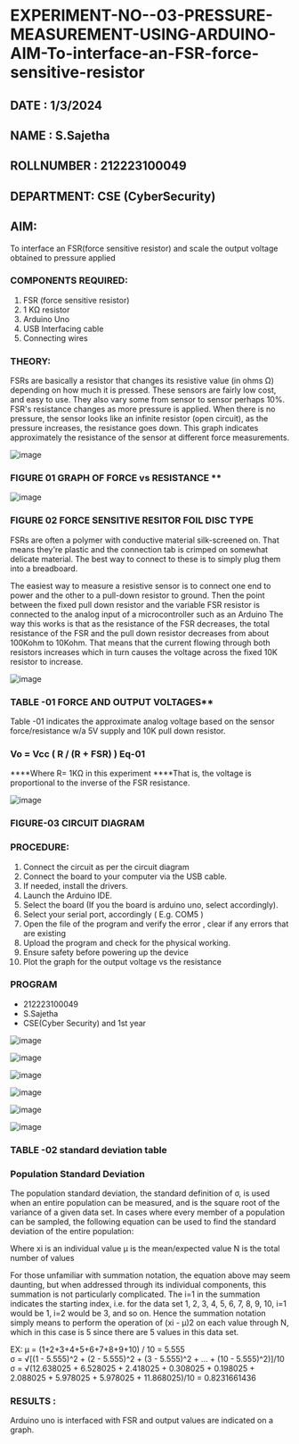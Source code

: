 # EXPERIMENT-NO--03-PRESSURE-MEASUREMENT-USING-ARDUINO-AIM-To-interface-an-FSR-force-sensitive-resistor

## DATE : 1/3/2024
## NAME : S.Sajetha
## ROLLNUMBER : 212223100049
## DEPARTMENT: CSE (CyberSecurity)

## AIM: 
To interface an FSR(force sensitive resistor) and scale the output voltage obtained to pressure applied 
 
### COMPONENTS REQUIRED:
1.	FSR  (force sensitive resistor)
2.	1 KΩ resistor 
3.	Arduino Uno 
4.	USB Interfacing cable 
5.	Connecting wires 


### THEORY: 
FSRs are basically a resistor that changes its resistive value (in ohms Ω) depending on how much it is pressed. These sensors are fairly low cost, and easy to use. They also vary some from sensor to sensor perhaps 10%. FSR's resistance changes as more pressure is applied. When there is no pressure, the sensor looks like an infinite resistor (open circuit), as the pressure increases, the resistance goes down. This graph indicates approximately the resistance of the sensor at different force measurements.
 

![image](https://user-images.githubusercontent.com/36288975/163532939-d6888ae1-4068-4d83-86a7-fc4c32d5179e.png)

### FIGURE 01 GRAPH OF FORCE vs RESISTANCE **




![image](https://user-images.githubusercontent.com/36288975/163532957-82d57567-a1c3-48c5-8a87-7ea66d6fca49.png)




### FIGURE 02 FORCE SENSITIVE RESITOR FOIL DISC TYPE  

FSRs are often a polymer with conductive material silk-screened on. That means they're plastic and the connection tab is crimped on somewhat delicate material. The best way to connect to these is to simply plug them into a breadboard.

The easiest way to measure a resistive sensor is to connect one end to power and the other to a pull-down resistor to ground. Then the point between the fixed pull down resistor and the variable FSR resistor is connected to the analog input of a microcontroller such as an Arduino The way this works is that as the resistance of the FSR decreases, the total resistance of the FSR and the pull down resistor decreases from about 100Kohm to 10Kohm. That means that the current flowing through both resistors increases which in turn causes the voltage across the fixed 10K resistor to increase.

 ![image](https://user-images.githubusercontent.com/36288975/163532972-2b909551-12c9-485d-adb1-d1e988d557bd.png)

### TABLE -01 FORCE AND OUTPUT VOLTAGES**
	
  Table -01 indicates the approximate analog voltage based on the sensor force/resistance w/a 5V supply and 10K pull down resistor.

### Vo = Vcc ( R / (R + FSR) )								Eq-01

****Where R= 1KΩ in this experiment 
****That is, the voltage is proportional to the inverse of the FSR resistance.










![image](https://user-images.githubusercontent.com/36288975/163532979-a2a5cb5c-f495-442c-843e-bebb82737a35.png)



### FIGURE-03 CIRCUIT DIAGRAM



### PROCEDURE:
1.	Connect the circuit as per the circuit diagram 
2.	Connect the board to your computer via the USB cable.
3.	If needed, install the drivers.
4.	Launch the Arduino IDE.
5.	Select the board (If you the board is arduino uno, select accordingly).
6.	Select your serial port, accordingly ( E.g. COM5 )
7.	Open the file of the program  and verify the error , clear if any errors that are existing 
8.	Upload the program and check for the physical working. 
9.	Ensure safety before powering up the device 
10.	Plot the graph for the output voltage vs the resistance 


### PROGRAM 
 * 212223100049
 * S.Sajetha
 * CSE(Cyber Security) and 1st year 
 
 
 
 ![image](https://github.com/Sajetha13/EXPERIMENT-NO--04-PRESSURE-MEASUREMENT-USING-ARDUINO-AIM-To-interface-an-FSR-force-sensitive-resist/assets/138849316/c2289f3a-9b0a-43e2-ac44-a69030682009)

![image](https://github.com/Sajetha13/EXPERIMENT-NO--04-PRESSURE-MEASUREMENT-USING-ARDUINO-AIM-To-interface-an-FSR-force-sensitive-resist/assets/138849316/d683a6ed-4ef5-4081-b3ae-b5050d953569)

![image](https://github.com/Sajetha13/EXPERIMENT-NO--04-PRESSURE-MEASUREMENT-USING-ARDUINO-AIM-To-interface-an-FSR-force-sensitive-resist/assets/138849316/cd57cfbc-7ed1-438f-84d4-f8c1c4da5dcc)

![image](https://github.com/Sajetha13/EXPERIMENT-NO--04-PRESSURE-MEASUREMENT-USING-ARDUINO-AIM-To-interface-an-FSR-force-sensitive-resist/assets/138849316/574145f0-4e1c-4ea9-8e03-9c31fe92d1bb)



 
 
 
 
 
 
 
 
 
 
 
![image](https://github.com/Sajetha13/EXPERIMENT-NO--04-PRESSURE-MEASUREMENT-USING-ARDUINO-AIM-To-interface-an-FSR-force-sensitive-resist/assets/138849316/a81a11e1-ba53-483c-b7ff-fe0660c0d97d)

![image](https://github.com/Sajetha13/EXPERIMENT-NO--04-PRESSURE-MEASUREMENT-USING-ARDUINO-AIM-To-interface-an-FSR-force-sensitive-resist/assets/138849316/c55362a5-de05-4297-9606-d8c16adbe839)



### TABLE -02 standard deviation table 
### Population Standard Deviation
The population standard deviation, the standard definition of σ, is used when an entire population can be measured, and is the square root of the variance of a given data set. In cases where every member of a population can be sampled, the following equation can be used to find the standard deviation of the entire population:



Where
xi is an individual value
μ is the mean/expected value
N is the total number of values

For those unfamiliar with summation notation, the equation above may seem daunting, but when addressed through its individual components, this summation is not particularly complicated. The i=1 in the summation indicates the starting index, i.e. for the data set 1, 2, 3, 4, 5, 6, 7, 8, 9, 10, i=1 would be 1, i=2 would be 3, and so on. Hence the summation notation simply means to perform the operation of (xi - μ)2 on each value through N, which in this case is 5 since there are 5 values in this data set.

EX:           μ = (1+2+3+4+5+6+7+8+9+10) / 10 = 5.555        
σ = √[(1 - 5.555)^2 + (2 - 5.555)^2 + (3 - 5.555)^2 + ... + (10 - 5.555)^2)]/10
σ = √(12.638025 + 6.528025 + 2.418025 + 0.308025 + 0.198025 + 2.088025 + 5.978025 + 5.978025 + 11.868025)/10 = 0.8231661436















### RESULTS :
Arduino uno is interfaced with FSR and output values are indicated on a graph.
